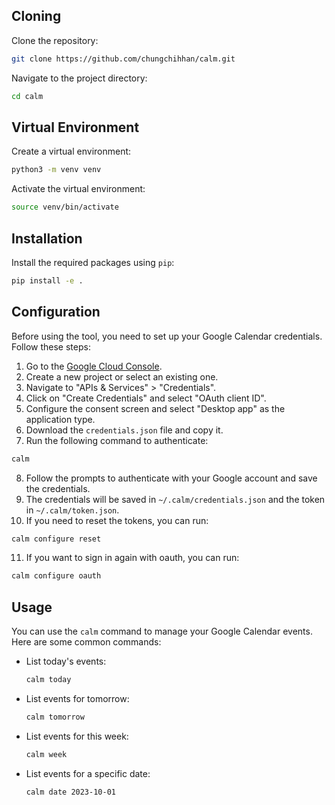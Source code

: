 ## Cloning

Clone the repository:

```bash
git clone https://github.com/chungchihhan/calm.git
```

Navigate to the project directory:

```bash
cd calm
```

## Virtual Environment

Create a virtual environment:

```bash
python3 -m venv venv
```

Activate the virtual environment:

```bash
source venv/bin/activate
```

## Installation

Install the required packages using `pip`:

```bash
pip install -e .
```

## Configuration

Before using the tool, you need to set up your Google Calendar credentials. Follow these steps:

1. Go to the [Google Cloud Console](https://console.cloud.google.com/).
2. Create a new project or select an existing one.
3. Navigate to "APIs & Services" > "Credentials".
4. Click on "Create Credentials" and select "OAuth client ID".
5. Configure the consent screen and select "Desktop app" as the application type.
6. Download the `credentials.json` file and copy it.
7. Run the following command to authenticate:

```bash
calm
```

8. Follow the prompts to authenticate with your Google account and save the credentials.
9. The credentials will be saved in `~/.calm/credentials.json` and the token in `~/.calm/token.json`.
10. If you need to reset the tokens, you can run:

```bash
calm configure reset
```

11. If you want to sign in again with oauth, you can run:

```bash
calm configure oauth
```

## Usage

You can use the `calm` command to manage your Google Calendar events. Here are some common commands:

- List today's events:

  ```bash
  calm today
  ```

- List events for tomorrow:

  ```bash
  calm tomorrow
  ```

- List events for this week:

  ```bash
  calm week
  ```

- List events for a specific date:

  ```bash
  calm date 2023-10-01
  ```
